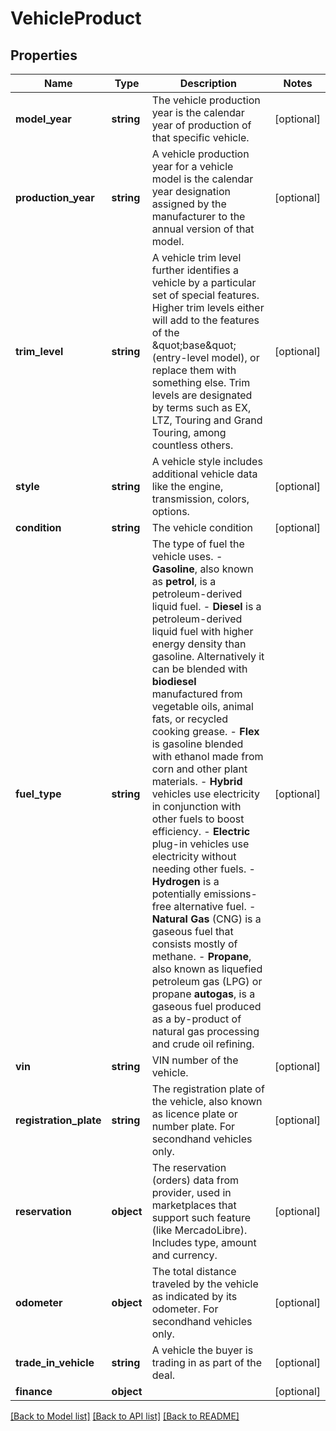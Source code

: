 # VehicleProduct

## Properties
Name | Type | Description | Notes
------------ | ------------- | ------------- | -------------
**model_year** | **string** | The vehicle production year is the calendar year of production of that specific vehicle. | [optional] 
**production_year** | **string** | A vehicle production year for a vehicle model is the calendar year designation assigned by the manufacturer to the annual version of that model. | [optional] 
**trim_level** | **string** | A vehicle trim level further identifies a vehicle by a particular set of special features. Higher trim levels either will add to the features of the \&quot;base\&quot; (entry-level model), or replace them with something else. Trim levels are designated by terms such as EX, LTZ, Touring and Grand Touring, among countless others. | [optional] 
**style** | **string** | A vehicle style includes additional vehicle data like the engine, transmission, colors, options. | [optional] 
**condition** | **string** | The vehicle condition | [optional] 
**fuel_type** | **string** | The type of fuel the vehicle uses. - **Gasoline**, also known as **petrol**, is a petroleum-derived liquid fuel. - **Diesel** is a petroleum-derived liquid fuel with higher energy density than gasoline. Alternatively it can be blended with **biodiesel** manufactured from vegetable oils, animal fats, or recycled cooking grease. - **Flex** is gasoline blended with ethanol made from corn and other plant materials. - **Hybrid** vehicles use electricity in conjunction with other fuels to boost efficiency. - **Electric** plug-in vehicles use electricity without needing other fuels. - **Hydrogen** is a potentially emissions-free alternative fuel. - **Natural Gas** (CNG) is a gaseous fuel that consists mostly of methane. - **Propane**, also known as liquefied petroleum gas (LPG) or propane **autogas**, is a gaseous fuel produced as a by-product of natural gas processing and crude oil refining. | [optional] 
**vin** | **string** | VIN number of the vehicle. | [optional] 
**registration_plate** | **string** | The registration plate of the vehicle, also known as licence plate or number plate. For secondhand vehicles only. | [optional] 
**reservation** | **object** | The reservation (orders) data from provider, used in marketplaces that support such feature (like MercadoLibre). Includes type, amount and currency. | [optional] 
**odometer** | **object** | The total distance traveled by the vehicle as indicated by its odometer. For secondhand vehicles only. | [optional] 
**trade_in_vehicle** | **string** | A vehicle the buyer is trading in as part of the deal. | [optional] 
**finance** | **object** |  | [optional] 

[[Back to Model list]](../README.md#documentation-for-models) [[Back to API list]](../README.md#documentation-for-api-endpoints) [[Back to README]](../README.md)



